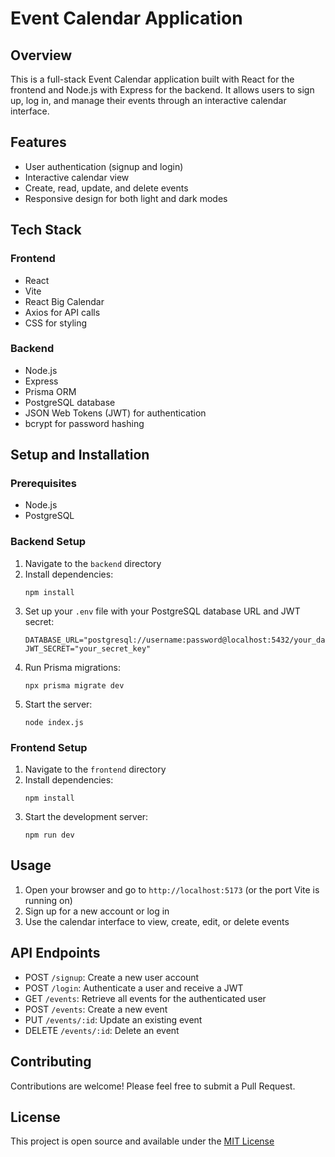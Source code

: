 # Event Calendar Application

## Overview

This is a full-stack Event Calendar application built with React for the frontend and Node.js with Express for the backend. It allows users to sign up, log in, and manage their events through an interactive calendar interface.

## Features

- User authentication (signup and login)
- Interactive calendar view
- Create, read, update, and delete events
- Responsive design for both light and dark modes

## Tech Stack

### Frontend
- React
- Vite
- React Big Calendar
- Axios for API calls
- CSS for styling

### Backend
- Node.js
- Express
- Prisma ORM
- PostgreSQL database
- JSON Web Tokens (JWT) for authentication
- bcrypt for password hashing


## Setup and Installation

### Prerequisites
- Node.js
- PostgreSQL

### Backend Setup
1. Navigate to the `backend` directory
2. Install dependencies:
   ```
   npm install
   ```
3. Set up your `.env` file with your PostgreSQL database URL and JWT secret:
   ```
   DATABASE_URL="postgresql://username:password@localhost:5432/your_database"
   JWT_SECRET="your_secret_key"
   ```
4. Run Prisma migrations:
   ```
   npx prisma migrate dev
   ```
5. Start the server:
   ```
   node index.js
   ```

### Frontend Setup
1. Navigate to the `frontend` directory
2. Install dependencies:
   ```
   npm install
   ```
3. Start the development server:
   ```
   npm run dev
   ```

## Usage

1. Open your browser and go to `http://localhost:5173` (or the port Vite is running on)
2. Sign up for a new account or log in
3. Use the calendar interface to view, create, edit, or delete events

## API Endpoints

- POST `/signup`: Create a new user account
- POST `/login`: Authenticate a user and receive a JWT
- GET `/events`: Retrieve all events for the authenticated user
- POST `/events`: Create a new event
- PUT `/events/:id`: Update an existing event
- DELETE `/events/:id`: Delete an event

## Contributing

Contributions are welcome! Please feel free to submit a Pull Request.

## License

This project is open source and available under the [MIT License](LICENSE)
